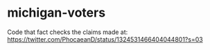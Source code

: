 # michigan-voters
Code that fact checks the claims made at: https://twitter.com/PhocaeanD/status/1324531466404044801?s=03
